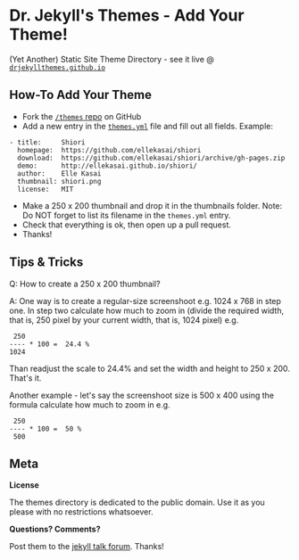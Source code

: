 # Dr. Jekyll's Themes - Add Your Theme!

(Yet Another) Static Site Theme Directory - see it live @ [`drjekyllthemes.github.io`](http://drjekyllthemes.github.io)


## How-To Add Your Theme

* Fork the [`/themes` repo](https://github.com/drjekyllthemes/themes) on GitHub
* Add a new entry in the [`themes.yml`](https://github.com/drjekyllthemes/themes/blob/master/themes.yml) file and fill out all fields.
  Example:

~~~
- title:     Shiori
  homepage:  https://github.com/ellekasai/shiori
  download:  https://github.com/ellekasai/shiori/archive/gh-pages.zip
  demo:      http://ellekasai.github.io/shiori/
  author:    Elle Kasai
  thumbnail: shiori.png
  license:   MIT
~~~

* Make a 250 x 200 thumbnail and drop it in the thumbnails folder.
  Note: Do NOT forget to list its filename in the `themes.yml` entry.
* Check that everything is ok, then open up a pull request.
* Thanks!



## Tips & Tricks

Q: How to create a 250 x 200 thumbnail?

A: One way is to create a regular-size screenshoot e.g. 1024 x 768 in step one.
In step two calculate how much to zoom in
(divide the required width, that is, 250 pixel by your current width,
that is, 1024 pixel) e.g.

     250
    ---- * 100 =  24.4 %
    1024

Than readjust the scale to 24.4% and set the width and height to 250 x 200.
That's it.

Another example - let's say the screenshoot size is 500 x 400 using the formula
calculate how much to zoom in e.g.

     250
    ---- * 100 =  50 %
     500



## Meta

**License**

The themes directory is dedicated to the public domain.
Use it as you please with no restrictions whatsoever.

**Questions? Comments?**

Post them to the [jekyll talk forum](https://talk.jekyllrb.com). Thanks!

